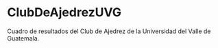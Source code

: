 # ClubDeAjedrezUVG
Cuadro de resultados del Club de Ajedrez de la Universidad del Valle de Guatemala.
